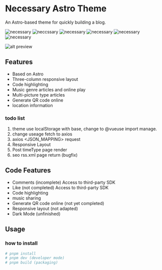 # Necessary Astro Theme

An Astro-based theme for quickly building a blog.

![necessary](https://img.shields.io/github/stars/nacoliu/necessary?style=for-the-badge&color=%230f172af2)
![neccssary](https://img.shields.io/github/license/nacoliu/necessary?style=for-the-badge&color=%230f172af2)
![necessary](https://img.shields.io/github/languages/top/nacoliu/necessary?color=%230f172af2&style=for-the-badge)
![necessary](https://img.shields.io/github/languages/code-size/nacoliu/necessary?color=%230f172af2&style=for-the-badge)
![necessary](https://img.shields.io/github/last-commit/nacoliu/necessary?color=%230f172af2&style=for-the-badge)
![necessary](https://img.shields.io/github/package-json/v/nacoliu/necessary/main?style=for-the-badge&color=%230f172af2)

![alt preview](https://raw.githubusercontent.com/NaCoLiu/necessary/main/preview.jpg)

## Features

- Based on Astro
- Three-column responsive layout
- Code highlighting
- Music genre articles and online play
- Multi-picture type articles
- Generate QR code online
- location information

### todo list

1. theme use localStorage with base, change to @vueuse import manage.
2. change useage fetch to axios
3. axios <JSON_MAPPING> request
4. Responsive Layout
5. Post timeType page render
6. seo rss.xml page return (bugfix)

## Code Features

- Comments (incomplete) Access to third-party SDK
- Like (not completed) Access to third-party SDK
- Code highlighting
- music sharing
- Generate QR code online (not yet completed)
- Responsive layout (not adapted)
- Dark Mode (unfinished)

## Usage

### how to install

```bash
# pnpm install
# pnpm dev (developer mode)
# pnpm build (packaging)
```
